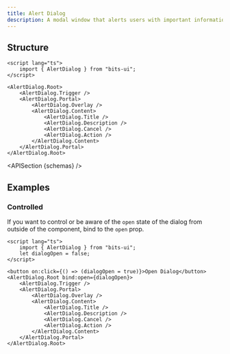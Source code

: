 ```yaml
---
title: Alert Dialog
description: A modal window that alerts users with important information and awaits their acknowledgment or action.
---
```


<script>
	import { APISection, ComponentPreview, AlertDialogDemo } from '@/components'
	export let schemas;
</script>

<ComponentPreview name="alert-dialog-demo" comp="AlertDialog">

<AlertDialogDemo slot="preview" />

</ComponentPreview>

## Structure

```svelte
<script lang="ts">
	import { AlertDialog } from "bits-ui";
</script>

<AlertDialog.Root>
	<AlertDialog.Trigger />
	<AlertDialog.Portal>
		<AlertDialog.Overlay />
		<AlertDialog.Content>
			<AlertDialog.Title />
			<AlertDialog.Description />
			<AlertDialog.Cancel />
			<AlertDialog.Action />
		</AlertDialog.Content>
	</AlertDialog.Portal>
</AlertDialog.Root>
```

<APISection {schemas} />

## Examples

### Controlled

If you want to control or be aware of the `open` state of the dialog from outside of the component, bind to the `open` prop.

```svelte showLineNumbers
<script lang="ts">
	import { AlertDialog } from "bits-ui";
	let dialogOpen = false;
</script>

<button on:click={() => (dialogOpen = true)}>Open Dialog</button>
<AlertDialog.Root bind:open={dialogOpen}>
	<AlertDialog.Trigger />
	<AlertDialog.Portal>
		<AlertDialog.Overlay />
		<AlertDialog.Content>
			<AlertDialog.Title />
			<AlertDialog.Description />
			<AlertDialog.Cancel />
			<AlertDialog.Action />
		</AlertDialog.Content>
	</AlertDialog.Portal>
</AlertDialog.Root>
```
